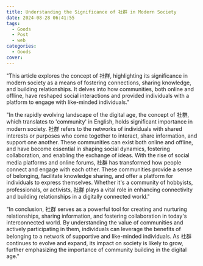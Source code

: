```yaml
---
title: Understanding the Significance of 社群 in Modern Society
date: 2024-08-28 06:41:55
tags:
  - Goods
  - Post
  - web
categories:
  - Goods
cover: 
---
```


"This article explores the concept of 社群, highlighting its significance in modern society as a means of fostering connections, sharing knowledge, and building relationships. It delves into how communities, both online and offline, have reshaped social interactions and provided individuals with a platform to engage with like-minded individuals."

"In the rapidly evolving landscape of the digital age, the concept of 社群, which translates to 'community' in English, holds significant importance in modern society. 社群 refers to the networks of individuals with shared interests or purposes who come together to interact, share information, and support one another. These communities can exist both online and offline, and have become essential in shaping social dynamics, fostering collaboration, and enabling the exchange of ideas. With the rise of social media platforms and online forums, 社群 has transformed how people connect and engage with each other. These communities provide a sense of belonging, facilitate knowledge sharing, and offer a platform for individuals to express themselves. Whether it's a community of hobbyists, professionals, or activists, 社群 plays a vital role in enhancing connectivity and building relationships in a digitally connected world."

"In conclusion, 社群 serves as a powerful tool for creating and nurturing relationships, sharing information, and fostering collaboration in today's interconnected world. By understanding the value of communities and actively participating in them, individuals can leverage the benefits of belonging to a network of supportive and like-minded individuals. As 社群 continues to evolve and expand, its impact on society is likely to grow, further emphasizing the importance of community building in the digital age."
